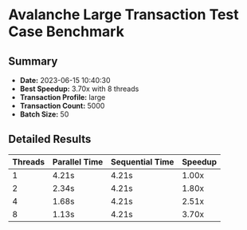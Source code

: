 # Avalanche Large Transaction Test Case Benchmark

## Summary
- **Date:** 2023-06-15 10:40:30
- **Best Speedup:** 3.70x with 8 threads
- **Transaction Profile:** large
- **Transaction Count:** 5000
- **Batch Size:** 50

## Detailed Results

| Threads | Parallel Time | Sequential Time | Speedup |
|---------|--------------|----------------|---------|
| 1 | 4.21s | 4.21s | 1.00x |
| 2 | 2.34s | 4.21s | 1.80x |
| 4 | 1.68s | 4.21s | 2.51x |
| 8 | 1.13s | 4.21s | 3.70x | 